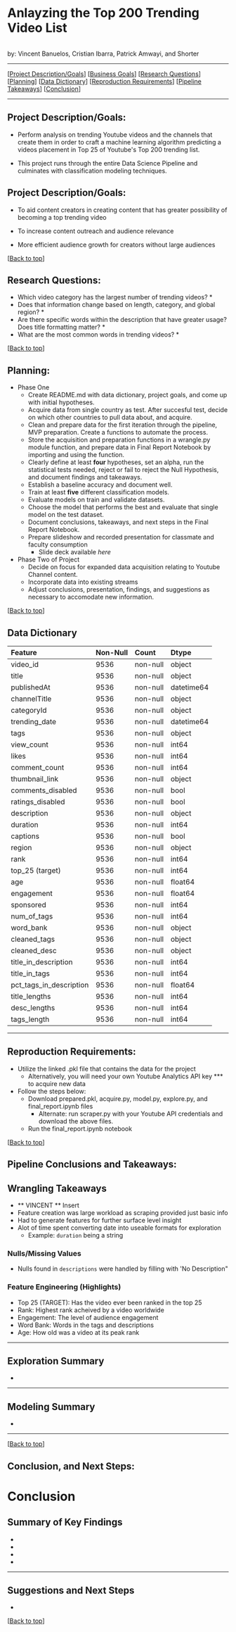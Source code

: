 # <a name="top"></a>Anlayzing the Top 200 Trending Video List
![]()

by: Vincent Banuelos, Cristian Ibarra, Patrick Amwayi, and Shorter

***
[[Project Description/Goals](#project_description_goals)]
[[Business Goals](#business_goals)]
[[Research Questions](#research_questions)]
[[Planning](#planning)]
[[Data Dictionary](#dictionary)]
[[Reproduction Requirements](#reproduce)]
[[Pipeline Takeaways](#pipeline)]
[[Conclusion](#conclusion)]

___

## <a name="project_description_goals"></a>Project Description/Goals:
- Perform analysis on trending Youtube videos and the channels that create them in order to craft a machine learning algorithm predicting a videos placement in Top 25 of Youtube's Top 200 trending list. 

- This project runs through the entire Data Science Pipeline and culminates with classification modeling techniques.

## <a name="business_goals"></a>Project Description/Goals:
- To aid content creators in creating content that has greater possibility of becoming a top trending video

- To increase content outreach and audience relevance

- More efficient audience growth for creators without large audiences

[[Back to top](#top)]


## <a name="research_questions"></a>Research Questions:

* Which video category has the largest number of trending videos?
  * 
* Does that information change based on length, category, and global region?
  * 
* Are there specific words within the  description that have greater usage? Does title formatting matter?
  * 
* What are the most common words in trending videos?
  * 

[[Back to top](#top)]


## <a name="planning"></a>Planning:
- Phase One
  - Create README.md with data dictionary, project goals, and come up with initial hypotheses.
  - Acquire data from single country as test. After succesful test, decide on which other countries to pull data about, and acquire.
  - Clean and prepare data for the first iteration through the pipeline, MVP preparation. Create a functions to automate the process. 
  - Store the acquisition and preparation functions in a wrangle.py module function, and prepare data in Final Report Notebook by importing and using the function.
  - Clearly define at least **four** hypotheses, set an alpha, run the statistical tests needed, reject or fail to reject the Null Hypothesis, and document findings and takeaways.
  - Establish a baseline accuracy and document well.
  - Train at least **five** different classification models.
  - Evaluate models on train and validate datasets.
  - Choose the model that performs the best and evaluate that single model on the test dataset.
  - Document conclusions, takeaways, and next steps in the Final Report Notebook.
  - Prepare slideshow and recorded presentation for classmate and faculty consumption
    - Slide deck available *here <insert URL to slide deck>*
- Phase Two of Project 
  - Decide on focus for expanded data acquisition relating to Youtube Channel content. 
  - Incorporate data into existing streams
  - Adjust conclusions, presentation, findings, and suggestions as necessary to accomodate new information. 

[[Back to top](#top)]

## <a name="dictionary"></a>Data Dictionary  

| Feature               | Non-Null       | Count    | Dtype      |
:-----------------------|:---------------|:---------|:-----------|
video_id                | 9536           | non-null | object     |
title                   | 9536           | non-null | object     |
publishedAt             | 9536           | non-null | datetime64 |
channelTitle            | 9536           | non-null | object     |
categoryId              | 9536           | non-null | object     |
trending_date           | 9536           | non-null | datetime64 |
tags                    | 9536           | non-null | object     |
view_count              | 9536           | non-null | int64      |
likes                   | 9536           | non-null | int64      |
comment_count           | 9536           | non-null | int64      |
thumbnail_link          | 9536           | non-null | object     |
comments_disabled       | 9536           | non-null | bool       |
ratings_disabled        | 9536           | non-null | bool       |
description             | 9536           | non-null | object     |
duration                | 9536           | non-null | int64      |
captions                | 9536           | non-null | bool       |
region                  | 9536           | non-null | object     |
rank                    | 9536           | non-null | int64      |
top_25 (target)         | 9536           | non-null | int64      |
age                     | 9536           | non-null | float64    |
engagement              | 9536           | non-null | float64    |
sponsored               | 9536           | non-null | int64      |
num_of_tags             | 9536           | non-null | int64      |
word_bank               | 9536           | non-null | object     |
cleaned_tags            | 9536           | non-null | object     |
cleaned_desc            | 9536           | non-null | object     |
title_in_description    | 9536           | non-null | int64      |
title_in_tags           | 9536           | non-null | int64      |
pct_tags_in_description | 9536           | non-null | float64    |
title_lengths           | 9536           | non-null | int64      |
desc_lengths            | 9536           | non-null | int64      |
tags_length             | 9536           | non-null | int64      |

---

## <a name="reproduce"></a>Reproduction Requirements:

* Utilize the linked .pkl file that contains the data for the project
  * Alternatively, you will need your own Youtube Analytics API key *** to acquire new data
* Follow the steps below:
  * Download prepared.pkl, acquire.py, model.py, explore.py, and final_report.ipynb files
    * Alternate: run scraper.py with your Youtube API credentials and download the above files.
  * Run the final_report.ipynb notebook

[[Back to top](#top)]


## <a name="pipeline"></a>Pipeline Conclusions and Takeaways:

##  Wrangling Takeaways
* ** VINCENT ** Insert
* Feature creation was large workload as scraping provided just basic info
* Had to generate features for further surface level insight
* Alot of time spent converting date into useable formats for exploration
  * Example: `duration` being a string

### Nulls/Missing Values
* Nulls found in `descriptions` were handled by filling with 'No Description"

### Feature Engineering (Highlights)
* Top 25 (TARGET): Has the video ever been ranked in the top 25
* Rank: Highest rank acheived by a video worldwide
* Engagement: The level of audience engagement
* Word Bank: Words in the tags and descriptions
* Age: How old was a video at its peak rank

---

## Exploration Summary

- 
---

## Modeling Summary
- 
--- 

[[Back to top](#top)]


## <a name="conclusion"></a>Conclusion, and Next Steps:

# Conclusion
## Summary of Key Findings
* 
* 
* 
* 
---
## Suggestions and Next Steps
* 
[[Back to top](#top)]